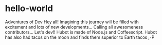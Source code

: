 # hello-world
Adventures of Dev
Hey all!
Imagining this journey will be filled with excitement and lots of new developments...
Calling all awesomeness contributors... Let's dev!!
Hubot is made of Node.js and Coffeescript.
Hubot has also had tacos on the moon and finds them superior to Earth tacos ;-P
